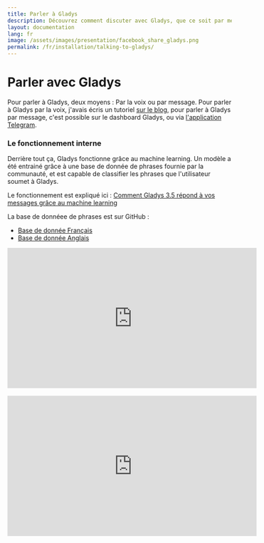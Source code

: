 ```yaml
---
title: Parler à Gladys
description: Découvrez comment discuter avec Gladys, que ce soit par message ou vocalement !
layout: documentation
lang: fr
image: /assets/images/presentation/facebook_share_gladys.png
permalink: /fr/installation/talking-to-gladys/
---
```


# Parler avec Gladys

Pour parler à Gladys, deux moyens : Par la voix ou par message. Pour parler à Gladys par la voix, j'avais écris un tutoriel [sur le blog](/blog/2016/10/25/voice-recognition-gladys.html), pour parler à Gladys par message, c'est possible sur le dashboard Gladys, ou via [l'application Telegram](https://developer.gladysproject.com/fr/modules/telegram).

### Le fonctionnement interne

Derrière tout ça, Gladys fonctionne grâce au machine learning. Un modèle a été entrainé grâce à une base de donnée de phrases fournie par la communauté, et est capable de classifier les phrases que l'utilisateur soumet à Gladys.

Le fonctionnement est expliqué ici : [Comment Gladys 3.5 répond à vos messages grâce au machine learning](/blog/2017/04/09/gladys-3-5-machine-learning.html)

La base de donnéee de phrases est sur GitHub : 
- [Base de donnée Français](https://github.com/GladysProject/gladys-data/blob/master/sentences/v2/fr.json)
- [Base de donnée Anglais](https://github.com/GladysProject/gladys-data/blob/master/sentences/v2/en.json)

<div class="embed-responsive embed-responsive-16by9">
    <iframe width="560" height="315" src="https://www.youtube.com/embed/s0os3MnI1yg" frameborder="0" allowfullscreen></iframe>
</div>

<br />

<div class="embed-responsive embed-responsive-16by9">
    <iframe width="560" height="315" src="https://www.youtube.com/embed/0a9hdEO2Xqw" frameborder="0" allowfullscreen></iframe>
</div>
